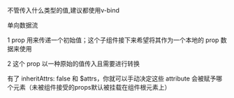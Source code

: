 不管传入什么类型的值,建议都使用v-bind

单向数据流

1  prop 用来传递一个初始值；这个子组件接下来希望将其作为一个本地的 prop 数据来使用

2  这个 prop 以一种原始的值传入且需要进行转换

有了 inheritAttrs: false 和 $attrs，你就可以手动决定这些 attribute 会被赋予哪个元素（未被组件接受的props默认被挂载在组件根元素上）
